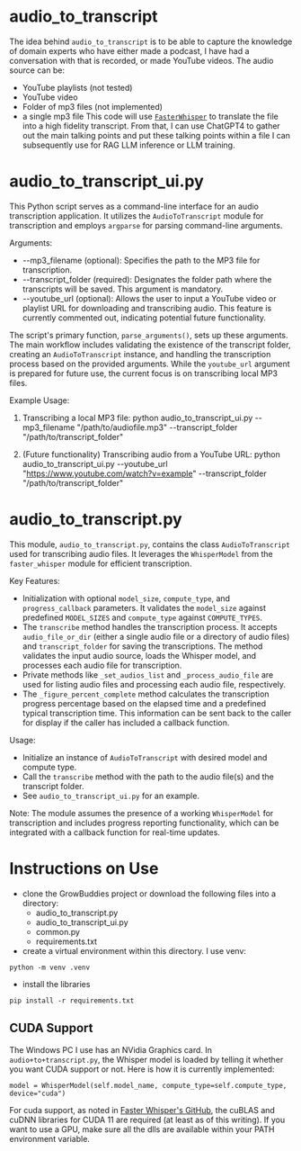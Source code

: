 
# audio_to_transcript
The idea behind `audio_to_transcript` is to be able to capture the knowledge of domain experts who have either made a podcast, I have had a conversation with that is recorded, or made YouTube videos.  The audio source can be:
- YouTube playlists (not tested)
- YouTube video 
- Folder of mp3 files (not implemented)
- a single mp3 file
This code will use [`FasterWhisper`](https://github.com/SYSTRAN/faster-whisper) to translate the file into a high fidelity transcript.  From that, I can use ChatGPT4 to gather out the main talking points and put these talking points within a file I can subsequently use for RAG LLM inference or LLM training.

# audio_to_transcript_ui.py
This Python script serves as a command-line interface for an audio transcription application. It utilizes the `AudioToTranscript` module for transcription and employs `argparse` for parsing command-line arguments.

Arguments:
- --mp3_filename (optional): Specifies the path to the MP3 file for transcription.
- --transcript_folder (required): Designates the folder path where the transcripts will be saved. This argument is mandatory.
- --youtube_url (optional): Allows the user to input a YouTube video or playlist URL for downloading and transcribing audio. This feature is currently commented out, indicating potential future functionality.

The script's primary function, `parse_arguments()`, sets up these arguments. The main workflow includes validating the existence of the transcript folder, creating an `AudioToTranscript` instance, and handling the transcription process based on the provided arguments. While the `youtube_url` argument is prepared for future use, the current focus is on transcribing local MP3 files.

Example Usage:
1. Transcribing a local MP3 file:
   python audio_to_transcript_ui.py --mp3_filename "/path/to/audiofile.mp3" --transcript_folder "/path/to/transcript_folder"

2. (Future functionality) Transcribing audio from a YouTube URL:
   python audio_to_transcript_ui.py --youtube_url "https://www.youtube.com/watch?v=example" --transcript_folder "/path/to/transcript_folder"

# audio_to_transcript.py
This module, `audio_to_transcript.py`, contains the class `AudioToTranscript` used for transcribing audio files. It leverages the `WhisperModel` from the `faster_whisper` module for efficient transcription.

Key Features:
- Initialization with optional `model_size`, `compute_type`, and `progress_callback` parameters. It validates the `model_size` against predefined `MODEL_SIZES` and `compute_type` against `COMPUTE_TYPES`.
- The `transcribe` method handles the transcription process. It accepts `audio_file_or_dir` (either a single audio file or a directory of audio files) and `transcript_folder` for saving the transcriptions. The method validates the input audio source, loads the Whisper model, and processes each audio file for transcription.
- Private methods like `_set_audios_list` and `_process_audio_file` are used for listing audio files and processing each audio file, respectively.
- The `_figure_percent_complete` method calculates the transcription progress percentage based on the elapsed time and a predefined typical transcription time. This information can be sent back to the caller for display if the caller has included a callback function.

Usage:
- Initialize an instance of `AudioToTranscript` with desired model and compute type.
- Call the `transcribe` method with the path to the audio file(s) and the transcript folder.
- See `audio_to_transcript_ui.py` for an example.

Note: The module assumes the presence of a working `WhisperModel` for transcription and includes progress reporting functionality, which can be integrated with a callback function for real-time updates.

# Instructions on Use
- clone the GrowBuddies project or download the following files into a directory:
   - audio_to_transcript.py
   - audio_to_transcript_ui.py
   - common.py
   - requirements.txt
- create a virtual environment within this directory.  I use venv:
```
python -m venv .venv
```
- install the libraries
```
pip install -r requirements.txt
```
## CUDA Support
The Windows PC I use has an NVidia Graphics card.  In `audio+to+transcript.py`, the Whisper model is loaded by telling it whether you want CUDA support or not.  Here is how it is currently implemented:
```
model = WhisperModel(self.model_name, compute_type=self.compute_type, device="cuda")
```
For cuda support, as noted in [Faster Whisper's GitHub](https://github.com/SYSTRAN/faster-whisper?tab=readme-ov-file#gpu), the cuBLAS and cuDNN libraries for CUDA 11 are required (at least as of this writing). If you want to use a GPU, make sure all the dlls are available within your PATH environment variable.